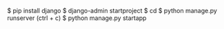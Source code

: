 

$ pip install django
$ django-admin startproject <nazwa projektu>
$ cd <nazwa projektu>
$ python manage.py runserver  (ctrl + c)
$ python manage.py startapp <nazwa aplikacji>